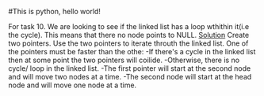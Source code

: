 #This is python, hello world!

For task 10.
We are looking to see if the linked list has a loop wthithin it(i.e the cycle).
This means that there no node points to NULL.
<u>Solution</u>
Create two pointers.
Use the two pointers to iterate throuth the linked list.
One of the pointers must be faster than the othe:
	-If there's a cycle in the linked list then at some point the two pointers will coilide.
	-Otherwise, there is no cycle/ loop in the linked list.
	-The first pointer will start at the second node and will move two nodes at a time.
	-The second node will start at the head node and will move one node at a time.

